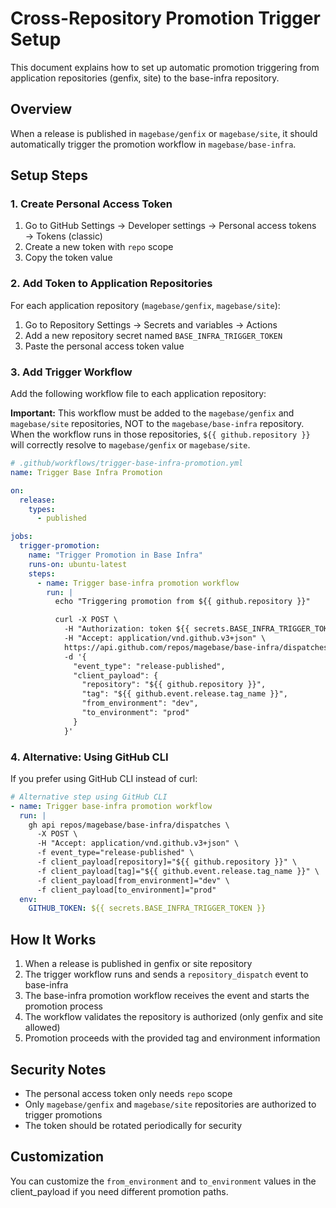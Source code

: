 # Cross-Repository Promotion Trigger Setup

This document explains how to set up automatic promotion triggering from application repositories (genfix, site) to the base-infra repository.

## Overview

When a release is published in `magebase/genfix` or `magebase/site`, it should automatically trigger the promotion workflow in `magebase/base-infra`.

## Setup Steps

### 1. Create Personal Access Token

1. Go to GitHub Settings → Developer settings → Personal access tokens → Tokens (classic)
2. Create a new token with `repo` scope
3. Copy the token value

### 2. Add Token to Application Repositories

For each application repository (`magebase/genfix`, `magebase/site`):

1. Go to Repository Settings → Secrets and variables → Actions
2. Add a new repository secret named `BASE_INFRA_TRIGGER_TOKEN`
3. Paste the personal access token value

### 3. Add Trigger Workflow

Add the following workflow file to each application repository:

**Important:** This workflow must be added to the `magebase/genfix` and `magebase/site` repositories, NOT to the `magebase/base-infra` repository. When the workflow runs in those repositories, `${{ github.repository }}` will correctly resolve to `magebase/genfix` or `magebase/site`.

```yaml
# .github/workflows/trigger-base-infra-promotion.yml
name: Trigger Base Infra Promotion

on:
  release:
    types:
      - published

jobs:
  trigger-promotion:
    name: "Trigger Promotion in Base Infra"
    runs-on: ubuntu-latest
    steps:
      - name: Trigger base-infra promotion workflow
        run: |
          echo "Triggering promotion from ${{ github.repository }}"

          curl -X POST \
            -H "Authorization: token ${{ secrets.BASE_INFRA_TRIGGER_TOKEN }}" \
            -H "Accept: application/vnd.github.v3+json" \
            https://api.github.com/repos/magebase/base-infra/dispatches \
            -d '{
              "event_type": "release-published",
              "client_payload": {
                "repository": "${{ github.repository }}",
                "tag": "${{ github.event.release.tag_name }}",
                "from_environment": "dev",
                "to_environment": "prod"
              }
            }'
```

### 4. Alternative: Using GitHub CLI

If you prefer using GitHub CLI instead of curl:

```yaml
# Alternative step using GitHub CLI
- name: Trigger base-infra promotion workflow
  run: |
    gh api repos/magebase/base-infra/dispatches \
      -X POST \
      -H "Accept: application/vnd.github.v3+json" \
      -f event_type="release-published" \
      -f client_payload[repository]="${{ github.repository }}" \
      -f client_payload[tag]="${{ github.event.release.tag_name }}" \
      -f client_payload[from_environment]="dev" \
      -f client_payload[to_environment]="prod"
  env:
    GITHUB_TOKEN: ${{ secrets.BASE_INFRA_TRIGGER_TOKEN }}
```

## How It Works

1. When a release is published in genfix or site repository
2. The trigger workflow runs and sends a `repository_dispatch` event to base-infra
3. The base-infra promotion workflow receives the event and starts the promotion process
4. The workflow validates the repository is authorized (only genfix and site allowed)
5. Promotion proceeds with the provided tag and environment information

## Security Notes

- The personal access token only needs `repo` scope
- Only `magebase/genfix` and `magebase/site` repositories are authorized to trigger promotions
- The token should be rotated periodically for security

## Customization

You can customize the `from_environment` and `to_environment` values in the client_payload if you need different promotion paths.
